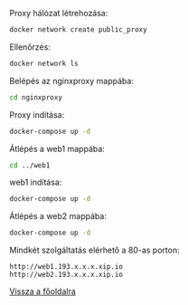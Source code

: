 Proxy hálózat létrehozása:

```bash
docker network create public_proxy
```

Ellenőrzés:

```bash
docker network ls
```

Belépés az nginxproxy mappába:

```bash
cd nginxproxy
```

Proxy indítása:

```bash
docker-compose up -d
```

Átlépés a web1 mappába:

```bash
cd ../web1
```

web1 indítása:

```bash
docker-compose up -d
```

Átlépés a web2 mappába:

```bash
docker-compose up -d
```

Mindkét szolgáltatás elérhető a 80-as porton:

```text
http://web1.193.x.x.x.xip.io
http://web2.193.x.x.x.xip.io
```

[Vissza a főoldalra](../../README.md)